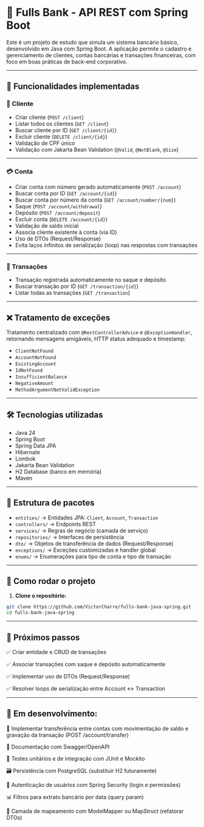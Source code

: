 # 🏦 Fulls Bank - API REST com Spring Boot

Este é um projeto de estudo que simula um sistema bancário básico, desenvolvido em Java com Spring Boot. A aplicação permite o cadastro e gerenciamento de clientes, contas bancárias e transações financeiras, com foco em boas práticas de back-end corporativo.

---

## 🚀 Funcionalidades implementadas

### 👤 Cliente
- Criar cliente (`POST /client`)
- Listar todos os clientes (`GET /client`)
- Buscar cliente por ID (`GET /client/{id}`)
- Excluir cliente (`DELETE /client/{id}`)
- Validação de CPF único
- Validação com Jakarta Bean Validation (`@Valid`, `@NotBlank`, `@Size`)

---

### 💳 Conta
- Criar conta com número gerado automaticamente (`POST /account`)
- Buscar conta por ID (`GET /account/{id}`)
- Buscar conta por número da conta (`GET /account/number/{num}`)
- Saque (`POST /account/withdrawal`)
- Depósito (`POST /account/deposit`)
- Excluir conta (`DELETE /account/{id}`)
- Validação de saldo inicial
- Associa cliente existente à conta (via ID)
- Uso de DTOs (Request/Response)
- Evita laços infinitos de serialização (loop) nas respostas com transações

---

### 🔄 Transações
- Transação registrada automaticamente no saque e depósito
- Buscar transação por ID (`GET /transaction/{id}`)
- Listar todas as transações (`GET /transaction`)

---

## ❌ Tratamento de exceções

Tratamento centralizado com `@RestControllerAdvice` e `@ExceptionHandler`, retornando mensagens amigáveis, HTTP status adequado e timestamp:

- `ClientNotFound`
- `AccountNotFound`
- `ExistingAccount`
- `IdNotFound`
- `InsufficientBalance`
- `NegativeAmount`
- `MethodArgumentNotValidException`

---

## 🛠️ Tecnologias utilizadas

- Java 24
- Spring Boot
- Spring Data JPA
- Hibernate
- Lombok
- Jakarta Bean Validation
- H2 Database (banco em memória)
- Maven

---

## 📁 Estrutura de pacotes

- `entities/` → Entidades JPA: `Client`, `Account`, `Transaction`
- `controllers/` → Endpoints REST
- `services/` → Regras de negócio (camada de serviço)
- `repositories/` → Interfaces de persistência
- `dto/` → Objetos de transferência de dados (Request/Response)
- `exceptions/` → Exceções customizadas e handler global
- `enums/` → Enumerações para tipo de conta e tipo de transação

---

## 🔧 Como rodar o projeto

1. **Clone o repositório:**

```bash
git clone https://github.com/VictorCharro/fulls-bank-java-spring.git
cd fulls-bank-java-spring

```
---

## 📌 Próximos passos
✅ Criar entidade e CRUD de transações

✅ Associar transações com saque e depósito automaticamente

✅ Implementar uso de DTOs (Request/Response)

✅ Resolver loops de serialização entre Account ↔ Transaction

---

## 🚧 Em desenvolvimento:

🔁 Implementar transferência entre contas com movimentação de saldo e gravação da transação (POST /account/transfer)

📄 Documentação com Swagger/OpenAPI

🧪 Testes unitários e de integração com JUnit e Mockito

🗃️ Persistência com PostgreSQL (substituir H2 futuramente)

🔐 Autenticação de usuários com Spring Security (login e permissões)

📊 Filtros para extrato bancário por data (query param)

🧠 Camada de mapeamento com ModelMapper ou MapStruct (refatorar DTOs)
